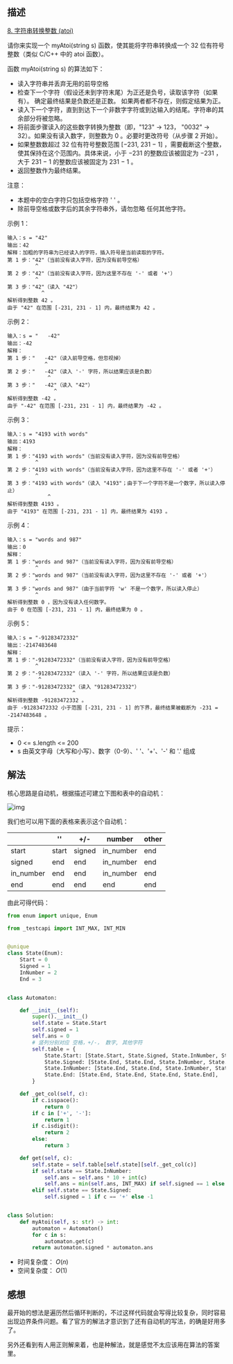 ## 描述

[8. 字符串转换整数 (atoi)](https://leetcode-cn.com/problems/string-to-integer-atoi/)

请你来实现一个 myAtoi(string s) 函数，使其能将字符串转换成一个 32 位有符号整数（类似 C/C++ 中的 atoi 函数）。

函数 myAtoi(string s) 的算法如下：

- 读入字符串并丢弃无用的前导空格
- 检查下一个字符（假设还未到字符末尾）为正还是负号，读取该字符（如果有）。 确定最终结果是负数还是正数。 如果两者都不存在，则假定结果为正。
- 读入下一个字符，直到到达下一个非数字字符或到达输入的结尾。字符串的其余部分将被忽略。
- 将前面步骤读入的这些数字转换为整数（即，"123" -> 123， "0032" -> 32）。如果没有读入数字，则整数为 0 。必要时更改符号（从步骤 2 开始）。
- 如果整数数超过 32 位有符号整数范围 [−231,  231 − 1] ，需要截断这个整数，使其保持在这个范围内。具体来说，小于 −231 的整数应该被固定为 −231 ，大于 231 − 1 的整数应该被固定为 231 − 1 。
- 返回整数作为最终结果。

注意：

- 本题中的空白字符只包括空格字符 ' ' 。
- 除前导空格或数字后的其余字符串外，请勿忽略 任何其他字符。


示例 1：

```
输入：s = "42"
输出：42
解释：加粗的字符串为已经读入的字符，插入符号是当前读取的字符。
第 1 步："42"（当前没有读入字符，因为没有前导空格）
         ^
第 2 步："42"（当前没有读入字符，因为这里不存在 '-' 或者 '+'）
         ^
第 3 步："42"（读入 "42"）
           ^
解析得到整数 42 。
由于 "42" 在范围 [-231, 231 - 1] 内，最终结果为 42 。
```

示例 2：

```
输入：s = "   -42"
输出：-42
解释：
第 1 步："   -42"（读入前导空格，但忽视掉）
            ^
第 2 步："   -42"（读入 '-' 字符，所以结果应该是负数）
             ^
第 3 步："   -42"（读入 "42"）
               ^
解析得到整数 -42 。
由于 "-42" 在范围 [-231, 231 - 1] 内，最终结果为 -42 。
```

示例 3：

```
输入：s = "4193 with words"
输出：4193
解释：
第 1 步："4193 with words"（当前没有读入字符，因为没有前导空格）
         ^
第 2 步："4193 with words"（当前没有读入字符，因为这里不存在 '-' 或者 '+'）
         ^
第 3 步："4193 with words"（读入 "4193"；由于下一个字符不是一个数字，所以读入停止）
             ^
解析得到整数 4193 。
由于 "4193" 在范围 [-231, 231 - 1] 内，最终结果为 4193 。
```

示例 4：

```
输入：s = "words and 987"
输出：0
解释：
第 1 步："words and 987"（当前没有读入字符，因为没有前导空格）
         ^
第 2 步："words and 987"（当前没有读入字符，因为这里不存在 '-' 或者 '+'）
         ^
第 3 步："words and 987"（由于当前字符 'w' 不是一个数字，所以读入停止）
         ^
解析得到整数 0 ，因为没有读入任何数字。
由于 0 在范围 [-231, 231 - 1] 内，最终结果为 0 。
```

示例 5：

```
输入：s = "-91283472332"
输出：-2147483648
解释：
第 1 步："-91283472332"（当前没有读入字符，因为没有前导空格）
         ^
第 2 步："-91283472332"（读入 '-' 字符，所以结果应该是负数）
          ^
第 3 步："-91283472332"（读入 "91283472332"）
                     ^
解析得到整数 -91283472332 。
由于 -91283472332 小于范围 [-231, 231 - 1] 的下界，最终结果被截断为 -231 = -2147483648 。
```


提示：

- 0 <= s.length <= 200
- s 由英文字母（大写和小写）、数字（0-9）、' '、'+'、'-' 和 '.' 组成

## 解法

核心思路是自动机，根据描述可建立下图和表中的自动机：

![img](https://assets.leetcode-cn.com/solution-static/8/fig1.png)

我们也可以用下面的表格来表示这个自动机：

|           | ''    | +/-    | number    | other |
| --------- | ----- | ------ | --------- | ----- |
| start     | start | signed | in_number | end   |
| signed    | end   | end    | in_number | end   |
| in_number | end   | end    | in_number | end   |
| end       | end   | end    | end       | end   |

由此可得代码：

```python
from enum import unique, Enum

from _testcapi import INT_MAX, INT_MIN


@unique
class State(Enum):
    Start = 0
    Signed = 1
    InNumber = 2
    End = 3


class Automaton:

    def __init__(self):
        super().__init__()
        self.state = State.Start
        self.signed = 1
        self.ans = 0
        # 竖列分别对应 空格，+/-， 数字, 其他字符
        self.table = {
            State.Start: [State.Start, State.Signed, State.InNumber, State.End],
            State.Signed: [State.End, State.End, State.InNumber, State.End],
            State.InNumber: [State.End, State.End, State.InNumber, State.End],
            State.End: [State.End, State.End, State.End, State.End],
        }

    def _get_col(self, c):
        if c.isspace():
            return 0
        if c in ['+', '-']:
            return 1
        if c.isdigit():
            return 2
        else:
            return 3

    def get(self, c):
        self.state = self.table[self.state][self._get_col(c)]
        if self.state == State.InNumber:
            self.ans = self.ans * 10 + int(c)
            self.ans = min(self.ans, INT_MAX) if self.signed == 1 else min(self.ans, -INT_MIN)
        elif self.state == State.Signed:
            self.signed = 1 if c == '+' else -1


class Solution:
    def myAtoi(self, s: str) -> int:
        automaton = Automaton()
        for c in s:
            automaton.get(c)
        return automaton.signed * automaton.ans
```

- 时间复杂度： $O(n)$
- 空间复杂度： $O(1)$

## 感想

最开始的想法是遍历然后循环判断的，不过这样代码就会写得比较复杂，同时容易出现边界条件问题。看了官方的解法才意识到了还有自动机的写法，的确是好用多了。

另外还看到有人用正则解来着，也是种解法，就是感觉不太应该用在算法的答案里。